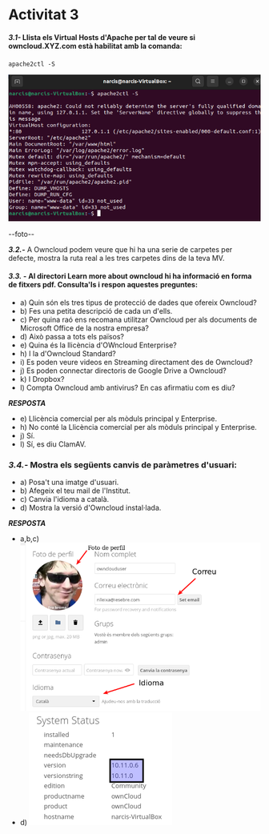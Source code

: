 # Activitat 3


#### ***3.1-*** Llista els Virtual Hosts d'Apache per tal de veure si owncloud.XYZ.com està habilitat amb la comanda:
`apache2ctl -S`

![](Selecció_164.png)

--foto--

***3.2.-***  A Owncloud podem veure que hi ha una serie de carpetes per defecte, mostra la ruta real a les tres carpetes dins de la teva MV.


#### ***3.3.*** - Al directori Learn more about owncloud hi ha informació en forma de fitxers pdf. Consulta'ls i respon aquestes preguntes:

- a) Quin són els tres tipus de protecció de dades que ofereix Owncloud?
- b) Fes una petita descripció de cada un d'ells.
- c) Per quina raó ens recomana utilitzar Owncloud per als documents de Microsoft Office de la nostra empresa?
- d) Això passa a tots els països?
- e) Quina és la llicència d'OWncloud Enterprise?
- h) I la d'Owncloud Standard?
- i) Es poden veure videos en Streaming directament des de Owncloud?
- j) Es poden connectar directoris de Google Drive a Owncloud?
- k) I Dropbox?
- l) Compta Owncloud amb antivirus? En cas afirmatiu com es diu?

***RESPOSTA***

- e) Llicència comercial per als mòduls principal y Enterprise.
- h) No conté la Llicència comercial per als mòduls principal y Enterprise.
- j) Sí.
- l) Sí, es diu ClamAV.
### ***3.4.-*** Mostra els següents canvis de paràmetres d'usuari:

- a) Posa't una imatge d'usuari.
- b) Afegeix el teu mail de l'Institut.
- c) Canvia l'idioma a català.
- d) Mostra la versió d'Owncloud instal·lada.

***RESPOSTA***

- a,b,c)
![](Selecció_021.png)
- d)
![](Selecció_022.png)


